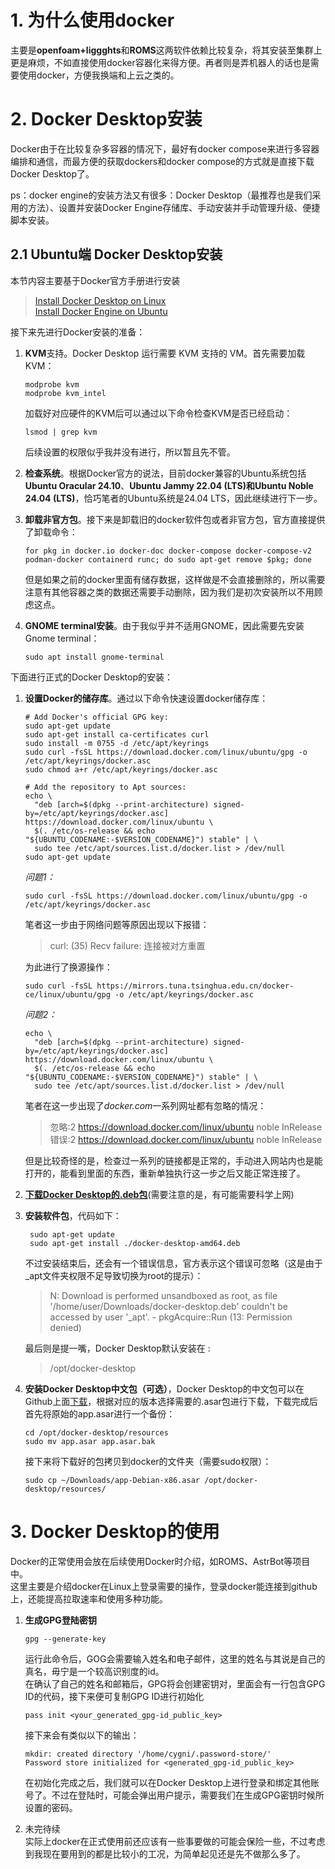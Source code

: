# 1. 为什么使用docker
主要是**openfoam+liggghts**和**ROMS**这两软件依赖比较复杂，将其安装至集群上更是麻烦，不如直接使用docker容器化来得方便。再者则是弄机器人的话也是需要使用docker，方便我换端和上云之类的。

# 2. Docker Desktop安装
Docker由于在比较复杂多容器的情况下，最好有docker compose来进行多容器编排和通信，而最方便的获取dockers和docker compose的方式就是直接下载Docker Desktop了。

ps：docker engine的安装方法又有很多：Docker Desktop（最推荐也是我们采用的方法）、设置并安装Docker Engine存储库、手动安装并手动管理升级、便捷脚本安装。
## 2.1 Ubuntu端 Docker Desktop安装
本节内容主要基于Docker官方手册进行安装
>[Install Docker Desktop on Linux](https://docs.docker.com/desktop/setup/install/linux/)  
>[Install Docker Engine on Ubuntu](https://docs.docker.com/engine/install/ubuntu/)

接下来先进行Docker安装的准备：
1. **KVM**支持。Docker Desktop 运行需要 KVM 支持的 VM。首先需要加载KVM：  
   ```
   modprobe kvm
   modprobe kvm_intel  
   ```
   加载好对应硬件的KVM后可以通过以下命令检查KVM是否已经启动：  
   ```
   lsmod | grep kvm
   ```  
   后续设置的权限似乎我并没有进行，所以暂且先不管。
2. **检查系统**。根据Docker官方的说法，目前docker兼容的Ubuntu系统包括**Ubuntu Oracular 24.10**、**Ubuntu Jammy 22.04 (LTS)**和**Ubuntu Noble 24.04 (LTS)**，恰巧笔者的Ubuntu系统是24.04 LTS，因此继续进行下一步。  
3. **卸载非官方包**。接下来是卸载旧的docker软件包或者非官方包，官方直接提供了卸载命令：  
   ```
   for pkg in docker.io docker-doc docker-compose docker-compose-v2 podman-docker containerd runc; do sudo apt-get remove $pkg; done
   ```

   但是如果之前的docker里面有储存数据，这样做是不会直接删除的，所以需要注意有其他容器之类的数据还需要手动删除，因为我们是初次安装所以不用顾虑这点。  
4. **GNOME terminal安装**。由于我似乎并不适用GNOME，因此需要先安装Gnome terminal：  
   ```
   sudo apt install gnome-terminal
   ```

下面进行正式的Docker Desktop的安装：  
1. **设置Docker的储存库**。通过以下命令快速设置docker储存库：
   ```
   # Add Docker's official GPG key:
   sudo apt-get update
   sudo apt-get install ca-certificates curl
   sudo install -m 0755 -d /etc/apt/keyrings
   sudo curl -fsSL https://download.docker.com/linux/ubuntu/gpg -o /etc/apt/keyrings/docker.asc
   sudo chmod a+r /etc/apt/keyrings/docker.asc

   # Add the repository to Apt sources:
   echo \
     "deb [arch=$(dpkg --print-architecture) signed-by=/etc/apt/keyrings/docker.asc] https://download.docker.com/linux/ubuntu \
     $(. /etc/os-release && echo "${UBUNTU_CODENAME:-$VERSION_CODENAME}") stable" | \
     sudo tee /etc/apt/sources.list.d/docker.list > /dev/null
   sudo apt-get update
   ```  
   *问题1：*
   ```
   sudo curl -fsSL https://download.docker.com/linux/ubuntu/gpg -o /etc/apt/keyrings/docker.asc
   ```  
   笔者这一步由于网络问题等原因出现以下报错：  
   >curl: (35) Recv failure: 连接被对方重置  
   
   为此进行了换源操作：  
   ```
   sudo curl -fsSL https://mirrors.tuna.tsinghua.edu.cn/docker-ce/linux/ubuntu/gpg -o /etc/apt/keyrings/docker.asc
   ```
   *问题2：*
   ```
   echo \
     "deb [arch=$(dpkg --print-architecture) signed-by=/etc/apt/keyrings/docker.asc] https://download.docker.com/linux/ubuntu \
     $(. /etc/os-release && echo "${UBUNTU_CODENAME:-$VERSION_CODENAME}") stable" | \
     sudo tee /etc/apt/sources.list.d/docker.list > /dev/null
   ```
   笔者在这一步出现了*docker.com*一系列网址都有忽略的情况：
   >忽略:2 https://download.docker.com/linux/ubuntu noble InRelease  
   >错误:2 https://download.docker.com/linux/ubuntu noble InRelease  
   
   但是比较奇怪的是，检查过一系列的链接都是正常的，手动进入网站内也是能打开的，能看到里面的东西，重新单独执行这一步之后又能正常连接了。
2. [**下载Docker Desktop的.deb包**](https://desktop.docker.com/linux/main/amd64/docker-desktop-amd64.deb?utm_source=docker&utm_medium=webreferral&utm_campaign=docs-driven-download-linux-amd64&_gl=1*vjhvsh*_ga*MTEzMjE3NTQ3LjE3NTI0MTAyMzU.*_ga_XJWPQMJYHQ*czE3NTI0OTc4MzkkbzQkZzEkdDE3NTI0OTgzMzAkajU0JGwwJGgw)(需要注意的是，有可能需要科学上网)
3. **安装软件包**，代码如下：
   ```
    sudo apt-get update
    sudo apt-get install ./docker-desktop-amd64.deb
   ```  
   不过安装结束后，还会有一个错误信息，官方表示这个错误可忽略（这是由于_apt文件夹权限不足导致切换为root的提示）：
   >N: Download is performed unsandboxed as root, as file '/home/user/Downloads/docker-desktop.deb' couldn't be accessed by user '_apt'. - pkgAcquire::Run (13: Permission denied)  
   
   最后则是提一嘴，Docker Desktop默认安装在 :
   >/opt/docker-desktop
4. **安装Docker Desktop中文包（可选）**，Docker Desktop的中文包可以在Github上面[下载]()，根据对应的版本选择需要的.asar包进行下载，下载完成后首先将原始的app.asar进行一个备份：   
   ```
   cd /opt/docker-desktop/resources
   sudo mv app.asar app.asar.bak
   ```
   接下来将下载好的包拷贝到docker的文件夹（需要sudo权限）：
   ```
   sudo cp ~/Downloads/app-Debian-x86.asar /opt/docker-desktop/resources/
   ```

# 3. Docker Desktop的使用
Docker的正常使用会放在后续使用Docker时介绍，如ROMS、AstrBot等项目中。  
这里主要是介绍docker在Linux上登录需要的操作，登录docker能连接到github上，还能提高拉取速率和使用多种功能。  

1. **生成GPG登陆密钥**
   ```
   gpg --generate-key
   ```
   运行此命令后，GOG会需要输入姓名和电子邮件，这里的姓名与其说是自己的真名，毋宁是一个较高识别度的id。  
   在确认了自己的姓名和邮箱后，GPG将会创建密钥对，里面会有一行包含GPG ID的代码，接下来便可复制GPG ID进行初始化
   ```
   pass init <your_generated_gpg-id_public_key>
   ```
   接下来会有类似以下的输出：
   ```
   mkdir: created directory '/home/cygni/.password-store/'
   Password store initialized for <generated_gpg-id_public_key>
   ```
   在初始化完成之后，我们就可以在Docker Desktop上进行登录和绑定其他账号了。不过在登陆时，可能会弹出用户提示，需要我们在生成GPG密钥时候所设置的密码。

2. 未完待续  
   实际上docker在正式使用前还应该有一些事要做的可能会保险一些，不过考虑到我现在要用到的都是比较小的工况，为简单起见还是先不做那么多了。